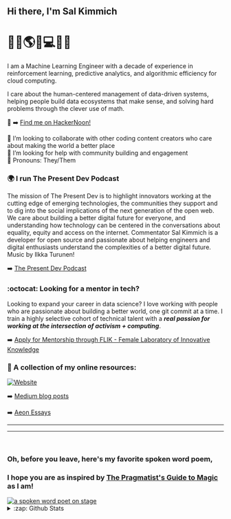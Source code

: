 <h1 align="center">
	
## Hi there, I'm Sal Kimmich 
# :signal_strength:✨:earth_americas:✨:computer:✨:globe_with_meridians:

</h1>


I am a Machine Learning Engineer with a decade of experience in reinforcement learning, predictive analytics, and algorithmic efficiency for cloud computing. 

I care about the human-centered management of data-driven systems, helping people build data ecosystems that make sense, and solving hard problems through the clever use of math.

👋
➡️ [Find me on HackerNoon!](https://hackernoon.com/u/salkimmich)

:busts_in_silhouette: I’m looking to collaborate with other coding content creators who care about making the world a better place <br />
:thought_balloon: I’m looking for help with community building and engagement <br />
:ferris_wheel: Pronouns: They/Them <br />

### 🌍 I run The Present Dev Podcast
The mission of The Present Dev is to highlight innovators working at the cutting edge of emerging technologies, the communities they support and to dig into the social implications of the next generation of the open web. We care about building a better digital future for everyone, and understanding how technology can be centered in the conversations about equality, equity and access on the internet. Commentator Sal Kimmich is a developer for open source and passionate about helping engineers and digital enthusiasts understand the complexities of a better digital future. Music by Ilkka Turunen!

➡️ [The Present Dev Podcast](https://anchor.fm/the-present-dev)

### 	:octocat: Looking for a mentor in tech? 

Looking to expand your career in data science? I love working with people who are passionate about building a better world, one git commit at a time. I train a highly selective cohort of technical talent with a ***real passion for working at the intersection of activism + computing***. 

➡️ [Apply for Mentorship through FLIK - Female Laboratory of Innovative Knowledge](https://portal.weareflik.com/)

### 📕 A collection of my online resources:


[![Website](https://img.shields.io/website?label=salkimmich.com&style=for-the-badge&url=https%3A%2F%2Fsalkimmich.com)](https://salkimmich.com)

➡️ [Medium blog posts](https://medium.com/@sarakimmich)
<br />

➡️ [Aeon Essays](https://aeon.co/users/sara-kimmich)

---
---
</br>

### Oh, before you leave, here's my favorite spoken word poem,
### I hope you are as inspired by [The Pragmatist's Guide to Magic](https://www.youtube.com/watch?v=WA7LPK2iHq4) as I am!

<a href="https://www.youtube.com/watch?v=WA7LPK2iHq4">
	<img src="https://i.ytimg.com/vi/WA7LPK2iHq4/hqdefault.jpg"  alt="a spoken word poet on stage"></img>
</a>


<br />
<details>
  <summary>:zap: Github Stats</summary>

  <img align="left" alt="My Github Stats" src="https://github-readme-stats.vercel.app/api?username=salkimmich&show_icons=true&hide_border=true" />
<br />

---
[linkedin]: https://linkedin.com/in/salkimmich
[website]: https://salkimmich.com
[twitter]: https://twitter.com/Kimmich_Compute
[instagram]: https://instagram.com/sal_sees_the_world
[webdevplaylist]: https://www.linkedin.com/in/salkimmich/


